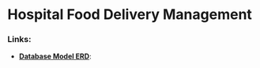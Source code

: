 # Hospital Food Delivery Management

### Links:
- **[Database Model ERD](https://app.eraser.io/workspace/wHsVZJ1mBs7lUKKpqgpJ?origin=share)**:

